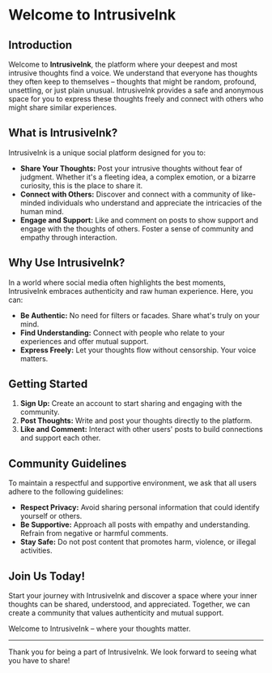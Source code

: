 # Welcome to IntrusiveInk

## Introduction

Welcome to **IntrusiveInk**, the platform where your deepest and most intrusive thoughts find a voice. We understand that everyone has thoughts they often keep to themselves – thoughts that might be random, profound, unsettling, or just plain unusual. IntrusiveInk provides a safe and anonymous space for you to express these thoughts freely and connect with others who might share similar experiences.

## What is IntrusiveInk?

IntrusiveInk is a unique social platform designed for you to:

- **Share Your Thoughts:** Post your intrusive thoughts without fear of judgment. Whether it's a fleeting idea, a complex emotion, or a bizarre curiosity, this is the place to share it.
- **Connect with Others:** Discover and connect with a community of like-minded individuals who understand and appreciate the intricacies of the human mind.
- **Engage and Support:** Like and comment on posts to show support and engage with the thoughts of others. Foster a sense of community and empathy through interaction.

## Why Use IntrusiveInk?

In a world where social media often highlights the best moments, IntrusiveInk embraces authenticity and raw human experience. Here, you can:

- **Be Authentic:** No need for filters or facades. Share what's truly on your mind.
- **Find Understanding:** Connect with people who relate to your experiences and offer mutual support.
- **Express Freely:** Let your thoughts flow without censorship. Your voice matters.

## Getting Started

1. **Sign Up:** Create an account to start sharing and engaging with the community.
2. **Post Thoughts:** Write and post your thoughts directly to the platform.
3. **Like and Comment:** Interact with other users' posts to build connections and support each other.

## Community Guidelines

To maintain a respectful and supportive environment, we ask that all users adhere to the following guidelines:

- **Respect Privacy:** Avoid sharing personal information that could identify yourself or others.
- **Be Supportive:** Approach all posts with empathy and understanding. Refrain from negative or harmful comments.
- **Stay Safe:** Do not post content that promotes harm, violence, or illegal activities.

## Join Us Today!

Start your journey with IntrusiveInk and discover a space where your inner thoughts can be shared, understood, and appreciated. Together, we can create a community that values authenticity and mutual support.

Welcome to IntrusiveInk – where your thoughts matter.

---

Thank you for being a part of IntrusiveInk. We look forward to seeing what you have to share!

